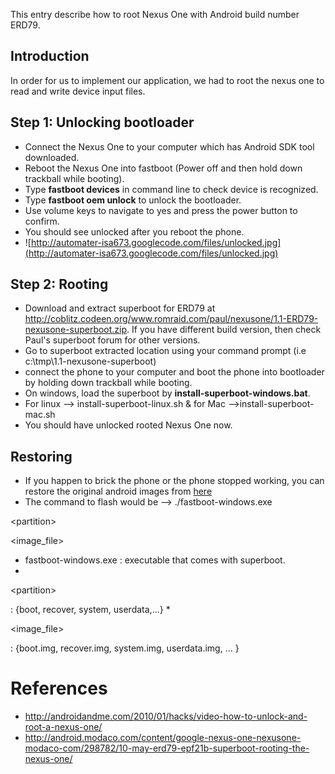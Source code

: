 This entry describe how to root Nexus One with Android build number ERD79.

## Introduction ##

In order for us to implement our application, we had to root the nexus one to read and write device input files.


## Step 1: Unlocking bootloader ##
  * Connect the Nexus One to your computer which has Android SDK tool downloaded.
  * Reboot the Nexus One into fastboot (Power off and then hold down trackball while booting).
  * Type **fastboot devices** in command line to check device is recognized.
  * Type **fastboot oem unlock** to unlock the bootloader.
  * Use volume keys to navigate to yes and press the power button to confirm.
  * You should see unlocked after you reboot the phone.
  * ![http://automater-isa673.googlecode.com/files/unlocked.jpg](http://automater-isa673.googlecode.com/files/unlocked.jpg)

## Step 2: Rooting ##
  * Download and extract superboot for ERD79 at http://coblitz.codeen.org/www.romraid.com/paul/nexusone/1.1-ERD79-nexusone-superboot.zip.  If you have different build version, then check Paul's superboot forum for other versions.
  * Go to superboot extracted location using your command prompt (i.e c:\tmp\1.1-nexusone-superboot)
  * connect the phone to your computer and boot the phone into bootloader by holding down trackball while booting.
  * On windows, load the superboot by **install-superboot-windows.bat**.
  * For linux --> install-superboot-linux.sh & for Mac -->install-superboot-mac.sh
  * You should have unlocked rooted Nexus One now.

## Restoring ##
  * If you happen to brick the phone or the phone stopped working, you can restore the original android images from [here](http://android.modaco.com/content/google-nexus-one-nexusone-modaco-com/300414/10-may-erd79-epf21b-stock-rom-for-nexus-one-images-zip-online-kitchen-optional-root-insecure-himem/)
  * The command to flash would be --> ./fastboot-windows.exe 

&lt;partition&gt;

 

<image\_file>


  * fastboot-windows.exe : executable that comes with superboot.
  * 

&lt;partition&gt;

 : {boot, recover, system, userdata,...}
  * 

<image\_file>

 : {boot.img, recover.img, system.img, userdata.img, ... }


# References #
  * http://androidandme.com/2010/01/hacks/video-how-to-unlock-and-root-a-nexus-one/
  * http://android.modaco.com/content/google-nexus-one-nexusone-modaco-com/298782/10-may-erd79-epf21b-superboot-rooting-the-nexus-one/
